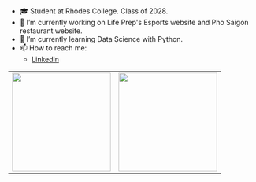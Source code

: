 - 🎓 Student at Rhodes College. Class of 2028.
- 🔭 I’m currently working on Life Prep's Esports website and Pho Saigon restaurant website.
- 🌱 I’m currently learning Data Science with Python.
- 📫 How to reach me:
  - [Linkedin](https://www.linkedin.com/in/trieu-khang-trat/)

<table>
  <tr>
    <td><img height=200 align="center" src="https://github-readme-stats-steel-three-54.vercel.app/api?username=kayt256&theme=radical&hide=prs,stars,issues" /></td>
    <td><img height=200 align="center" src="https://github-readme-stats-steel-three-54.vercel.app/api/top-langs?username=kayt256&layout=compact&langs_count=8&card_width=320&theme=radical" /></td>
  </tr>
</table>
